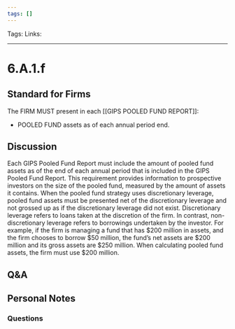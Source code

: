 ```yaml
---
tags: []
---
```

Tags:
Links: 
___
# 6.A.1.f
## Standard for Firms
The FIRM MUST present in each [[GIPS POOLED FUND REPORT]]:
- POOLED FUND assets as of each annual period end.
## Discussion
Each GIPS Pooled Fund Report must include the amount of pooled fund assets as of the end of each annual period that is included in the GIPS Pooled Fund Report. This requirement provides information to prospective investors on the size of the pooled fund, measured by the amount of assets it contains. When the pooled fund strategy uses discretionary leverage, pooled fund assets must be presented net of the discretionary leverage and not grossed up as if the discretionary leverage did not exist. Discretionary leverage refers to loans taken at the discretion of the firm. In contrast, non-discretionary leverage refers to borrowings undertaken by the investor. For example, if the firm is managing a fund that has $200 million in assets, and the firm chooses to borrow $50 million, the fund’s net assets are $200 million and its gross assets are $250 million. When calculating pooled fund assets, the firm must use $200 million.
## Q&A

## Personal Notes

### Questions